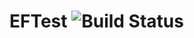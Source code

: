 # EFTest ![Build Status](https://github.com/giu-napoletano29/EFTest/actions/workflows/dotnet.yml/badge.svg)
